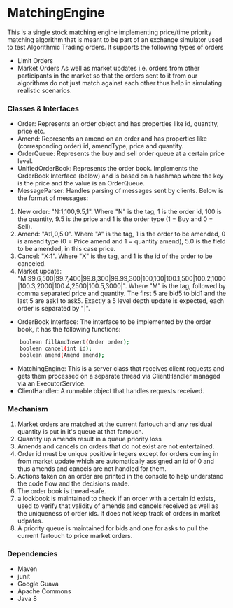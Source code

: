 # MatchingEngine
This is a single stock matching engine implementing price/time priority matching algorithm that is meant to be part of an exchange simulator used to test Algorithmic Trading orders. It supports the following types of orders
- Limit Orders
- Market Orders
As well as market updates i.e. orders from other participants in the market so that the orders sent to it from our algorithms do not just match against each other thus help in simulating realistic scenarios.

### Classes & Interfaces
 - Order:
 Represents an order object and has properties like id, quantity, price etc.
 - Amend:
 Represents an amend on an order and has properties like (corresponding order) id, amendType, price and quantity.
 - OrderQueue:
 Represents the buy and sell order queue at a certain price level.
 - UnifiedOrderBook:
 Represents the order book. Implements the OrderBook Interface (below) and is based on a hashmap where the key is the price and the value is an OrderQueue.
 - MessageParser:
 Handles parsing of messages sent by clients. Below is the format of messages:
1. New order: "N:1,100,9.5,1". Where "N" is the tag, 1 is the order id, 100 is the quantity, 9.5 is the price and 1 is the order type (1 = Buy and 0 = Sell).
2. Amend: "A:1,0,5.0". Where "A" is the tag, 1 is the order to be amended, 0 is amend type (0 = Price amend and 1 = quantity amend), 5.0 is the field to be amended, in this case price.
3. Cancel: "X:1". Where "X" is the tag, and 1 is the id of the order to be canceled.
4. Market update: "M:99.6,500|99.7,400|99.8,300|99.99,300|100,100|100.1,500|100.2,1000|100.3,2000|100.4,2500|100.5,3000|". Where "M" is the tag, followed by comma separated price and quantity. The first 5 are bid5 to bid1 and the last 5 are ask1 to ask5. Exactly a 5 level depth update is expected, each order is separated by "|".
 - OrderBook Interface:
 The interface to be implemented by the order book, it has the following functions:
```sh
    boolean fillAndInsert(Order order);
    boolean cancel(int id);
    boolean amend(Amend amend);
```
 - MatchingEngine:
This is a server class that receives client requests and gets them processed on a separate thread via ClientHandler managed via an ExecutorService.
 - ClientHandler:
A runnable object that handles requests received.

### Mechanism
1. Market orders are matched at the current fartouch and any residual quantity is put in it's queue at that fartouch.
2. Quantity up amends result in a queue priority loss
3. Amends and cancels on orders that do not exist are not entertained.
4. Order id must be unique positive integers except for orders coming in from market update which are automatically assigned an id of 0 and thus amends and cancels are not handled for them.
5. Actions taken on an order are printed in the console to help understand the code flow and the decisions made.
6. The order book is thread-safe.
7. a lookbook is maintained to check if an order with a certain id exists, used to verify that validity of amends and cancels received as well as the uniqueness of order ids. It does not keep track of orders in market udpates.
8. A priority queue is maintained for bids and one for asks to pull the current fartouch to price market orders.

### Dependencies
- Maven
- junit
- Google Guava
- Apache Commons 
- Java 8